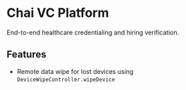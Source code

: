 # Chai VC Platform

End-to-end healthcare credentialing and hiring verification.

## Features
- Remote data wipe for lost devices using `DeviceWipeController.wipeDevice`
